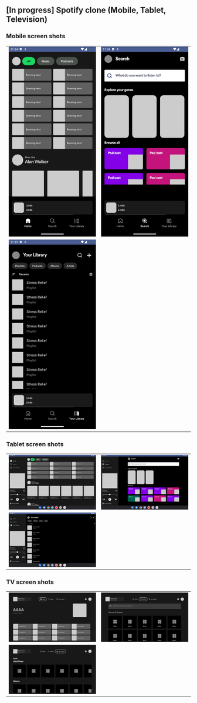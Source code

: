 ## [In progress] Spotify clone (Mobile, Tablet, Television)

### Mobile screen shots

|                                       |                                   |
|---------------------------------------|-----------------------------------|
| ![Home](resources/mobile-1.png)       | ![Search](resources/mobile-2.png) |
| ![My Library](resources/mobile-3.png) |                                   |

### Tablet screen shots

|                                       |                                   |
|---------------------------------------|-----------------------------------|
| ![Home](resources/tv-1.png)       | ![Search](resources/tv-2.png) |
| ![My Library](resources/tv-3.png) |                                   |

### TV screen shots

|                                   |                               |
|-----------------------------------|-------------------------------|
| ![Home](resources/tablet-1.png)       | ![Search](resources/tablet-2.png) |
| ![My Library](resources/tablet-3.png) |                               |